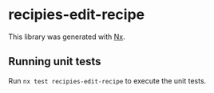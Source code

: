 # recipies-edit-recipe

This library was generated with [Nx](https://nx.dev).

## Running unit tests

Run `nx test recipies-edit-recipe` to execute the unit tests.
